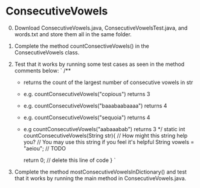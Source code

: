 # ConsecutiveVowels

0. Download ConsecutiveVowels.java, ConsecutiveVowelsTest.java, and words.txt and store them all in the same folder.

1. Complete the method countConsectiveVowels() in the ConsecutiveVowels class.

2. Test that it works by running some test cases as seen in the method comments below:
`
    /**
     * returns the count of the largest number of consecutive vowels in str
     * e.g. countConsecutiveVowels("copious") returns 3
     * e.g. countConsecutiveVowels("baaabaabaaaa") returns 4
     * e.g. countConsecutiveVowels("sequoia") returns 4
     * e.g  countConsecutiveVowels("aabaaabab") returns 3
     */
    static int countConsecutiveVowels(String str){
        // How might this string help you? 
        // You may use this string if you feel it's helpful
        String vowels = "aeiou";
        // TODO
       
        return 0; // delete this line of code
    }
`
3. Complete the method mostConsecutiveVowelsInDictionary() and test that it works by running the main method in ConsecutiveVowels.java. 
